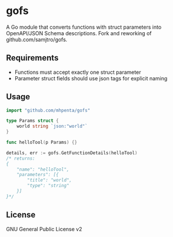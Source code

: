 # gofs

A Go module that converts functions with struct parameters into OpenAPI/JSON Schema descriptions. Fork and reworking of github.com/samjtro/gofs.

## Requirements
- Functions must accept exactly one struct parameter
- Parameter struct fields should use json tags for explicit naming

## Usage

```go
import "github.com/mhpenta/gofs"

type Params struct {
    world string `json:"world"`
}

func helloTool(p Params) {}

details, err := gofs.GetFunctionDetails(helloTool)
/* returns:
{
    "name": "helloTool",
    "parameters": [{
        "title": "world",
        "type": "string"
    }]
}*/

```

## License
GNU General Public License v2

